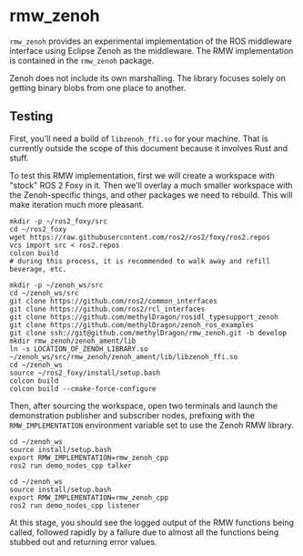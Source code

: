 # rmw_zenoh

`rmw_zenoh` provides an experimental implementation of the ROS middleware interface using Eclipse Zenoh as the middleware.
The RMW implementation is contained in the `rmw_zenoh` package.

Zenoh does not include its own marshalling.
The library focuses solely on getting binary blobs from one place to another.


## Testing

First, you'll need a build of `libzenoh_ffi.so` for your machine.
That is currently outside the scope of this document because it involves Rust and stuff.

To test this RMW implementation, first we will create a workspace with "stock" ROS 2 Foxy in it.
Then we'll overlay a much smaller workspace with the Zenoh-specific things, and other packages we need to rebuild.
This will make iteration much more pleasant.

```shell
mkdir -p ~/ros2_foxy/src
cd ~/ros2_foxy
wget https://raw.githubusercontent.com/ros2/ros2/foxy/ros2.repos
vcs import src < ros2.repos
colcon build
# during this process, it is recommended to walk away and refill beverage, etc.
```

```shell
mkdir -p ~/zenoh_ws/src
cd ~/zenoh_ws/src
git clone https://github.com/ros2/common_interfaces
git clone https://github.com/ros2/rcl_interfaces
git clone https://github.com/methylDragon/rosidl_typesupport_zenoh
git clone https://github.com/methylDragon/zenoh_ros_examples
git clone ssh://git@github.com/methylDragon/rmw_zenoh.git -b develop
mkdir rmw_zenoh/zenoh_ament/lib
ln -s LOCATION_OF_ZENOH_LIBRARY.so ~/zenoh_ws/src/rmw_zenoh/zenoh_ament/lib/libzenoh_ffi.so
cd ~/zenoh_ws
source ~/ros2_foxy/install/setup.bash
colcon build
colcon build --cmake-force-configure
```

Then, after sourcing the workspace, open two terminals and launch the demonstration publisher and subscriber nodes, prefixing with the `RMW_IMPLEMENTATION` environment variable set to use the Zenoh RMW library.

```shell
cd ~/zenoh_ws
source install/setup.bash
export RMW_IMPLEMENTATION=rmw_zenoh_cpp
ros2 run demo_nodes_cpp talker
```

```shell
cd ~/zenoh_ws
source install/setup.bash
export RMW_IMPLEMENTATION=rmw_zenoh_cpp
ros2 run demo_nodes_cpp listener
```

At this stage, you should see the logged output of the RMW functions being called, followed rapidly by a failure due to almost all the functions being stubbed out and returning error values.

